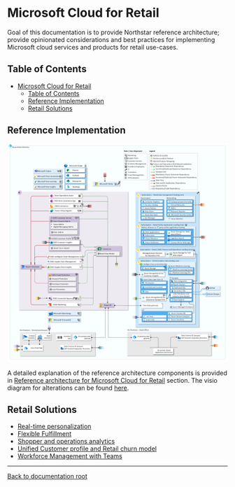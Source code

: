# Microsoft Cloud for Retail

Goal of this documentation is to provide Northstar reference architecture; provide opinionated considerations and best practices for implementing Microsoft cloud services and products for retail use-cases.

## Table of Contents

- [Microsoft Cloud for Retail](#microsoft-cloud-for-retail)
  - [Table of Contents](#table-of-contents)
  - [Reference Implementation](#reference-implementation)
  - [Retail Solutions](#retail-solutions)

## Reference Implementation

![reference-implementation](./media/mc4r-reference-architecture_v2.png)

A detailed explanation of the reference architecture components is provided in [Reference architecture for Microsoft Cloud for Retail](./referenceImplementation/README.md) section. The visio diagram for alterations can be found [here](./referenceImplementation/media/mc4r_v02.vsdx).


## Retail Solutions

- [Real-time personalization](./solutions/realtimePersonalization/README.md)
- [Flexible Fulfillment](./solutions/flexibleFulfillment/README.md)
- [Shopper and operations analytics](./solutions/shopperOpsAnalytics/README.md)
- [Unified Customer profile and Retail churn model](./solutions/unifiedCustomerProfile/README.md)
- [Workforce Management with Teams](./solutions/wrkforceMgmt/README.md)

---

[Back to documentation root](../README.md)
